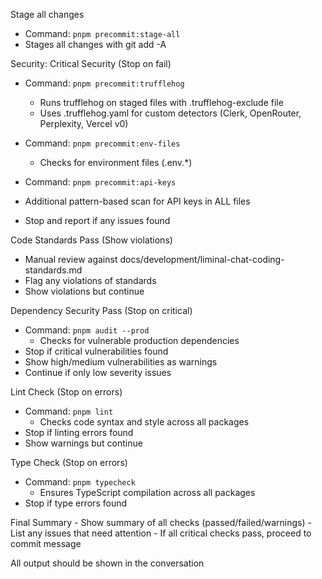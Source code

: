 Stage all changes
   - Command: `pnpm precommit:stage-all`
   - Stages all changes with git add -A

Security: Critical Security (Stop on fail)
   - Command: `pnpm precommit:trufflehog`
     - Runs trufflehog on staged files with .trufflehog-exclude file
     - Uses .trufflehog.yaml for custom detectors (Clerk, OpenRouter, Perplexity, Vercel v0)

   - Command: `pnpm precommit:env-files`
     - Checks for environment files (.env.*)
   - Command: `pnpm precommit:api-keys`
   - Additional pattern-based scan for API keys in ALL files
   - Stop and report if any issues found

Code Standards Pass (Show violations)
   - Manual review against docs/development/liminal-chat-coding-standards.md
   - Flag any violations of standards
   - Show violations but continue

Dependency Security Pass (Stop on critical)
   - Command: `pnpm audit --prod`
     - Checks for vulnerable production dependencies
   - Stop if critical vulnerabilities found
   - Show high/medium vulnerabilities as warnings
   - Continue if only low severity issues

Lint Check (Stop on errors)
   - Command: `pnpm lint`
     - Checks code syntax and style across all packages
   - Stop if linting errors found
   - Show warnings but continue

Type Check (Stop on errors)
   - Command: `pnpm typecheck`
     - Ensures TypeScript compilation across all packages
   - Stop if type errors found


Final Summary
    - Show summary of all checks (passed/failed/warnings)
    - List any issues that need attention
    - If all critical checks pass, proceed to commit message

All output should be shown in the conversation
